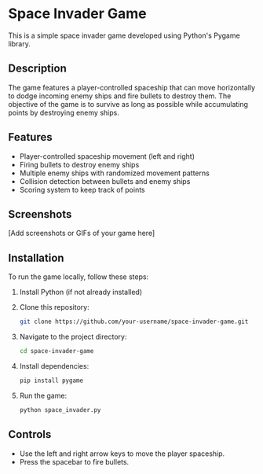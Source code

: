 # Space Invader Game

This is a simple space invader game developed using Python's Pygame library.

## Description

The game features a player-controlled spaceship that can move horizontally to dodge incoming enemy ships and fire bullets to destroy them. The objective of the game is to survive as long as possible while accumulating points by destroying enemy ships.

## Features

- Player-controlled spaceship movement (left and right)
- Firing bullets to destroy enemy ships
- Multiple enemy ships with randomized movement patterns
- Collision detection between bullets and enemy ships
- Scoring system to keep track of points

## Screenshots

[Add screenshots or GIFs of your game here]

## Installation

To run the game locally, follow these steps:

1. Install Python (if not already installed)
2. Clone this repository:

    ```bash
    git clone https://github.com/your-username/space-invader-game.git
    ```

3. Navigate to the project directory:

    ```bash
    cd space-invader-game
    ```

4. Install dependencies:

    ```bash
    pip install pygame
    ```

5. Run the game:

    ```bash
    python space_invader.py
    ```

## Controls

- Use the left and right arrow keys to move the player spaceship.
- Press the spacebar to fire bullets.

